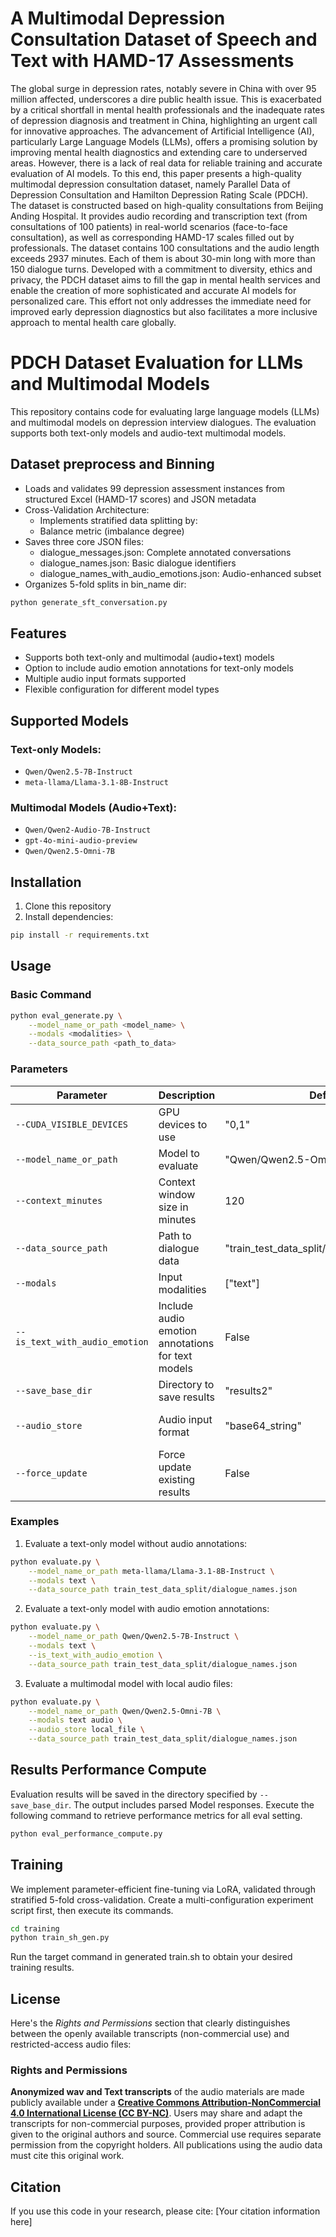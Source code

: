 # A Multimodal Depression Consultation Dataset of Speech and Text with HAMD-17 Assessments

The global surge in depression rates, notably severe in China with over 95 million affected, underscores a dire public health
issue. This is exacerbated by a critical shortfall in mental health professionals and the inadequate rates of depression diagnosis
and treatment in China, highlighting an urgent call for innovative approaches. The advancement of Artificial Intelligence (AI),
particularly Large Language Models (LLMs), offers a promising solution by improving mental health diagnostics and extending
care to underserved areas. However, there is a lack of real data for reliable training and accurate evaluation of AI models. To
this end, this paper presents a high-quality multimodal depression consultation dataset, namely Parallel Data of Depression
Consultation and Hamilton Depression Rating Scale (PDCH). The dataset is constructed based on high-quality consultations
from Beijing Anding Hospital. It provides audio recording and transcription text (from consultations of 100 patients) in real-world
scenarios (face-to-face consultation), as well as corresponding HAMD-17 scales filled out by professionals. The dataset
contains 100 consultations and the audio length exceeds 2937 minutes. Each of them is about 30-min long with more than 150
dialogue turns. Developed with a commitment to diversity, ethics and privacy, the PDCH dataset aims to fill the gap in mental
health services and enable the creation of more sophisticated and accurate AI models for personalized care. This effort not
only addresses the immediate need for improved early depression diagnostics but also facilitates a more inclusive approach to
mental health care globally.

# PDCH Dataset Evaluation for LLMs and Multimodal Models

This repository contains code for evaluating large language models (LLMs) and multimodal models on depression interview dialogues. The evaluation supports both text-only models and audio-text multimodal models.

## Dataset preprocess and Binning
- Loads and validates 99 depression assessment instances from structured Excel (HAMD-17 scores) and JSON metadata
- Cross-Validation Architecture:
    - Implements stratified data splitting by:
    - Balance metric (imbalance degree)
- Saves three core JSON files:
    - dialogue_messages.json: Complete annotated conversations
    - dialogue_names.json: Basic dialogue identifiers
    - dialogue_names_with_audio_emotions.json: Audio-enhanced subset
- Organizes 5-fold splits in bin_name dir:
```bash
python generate_sft_conversation.py
```

## Features

- Supports both text-only and multimodal (audio+text) models
- Option to include audio emotion annotations for text-only models
- Multiple audio input formats supported
- Flexible configuration for different model types

## Supported Models

### Text-only Models:

- `Qwen/Qwen2.5-7B-Instruct`
- `meta-llama/Llama-3.1-8B-Instruct`

### Multimodal Models (Audio+Text):

- `Qwen/Qwen2-Audio-7B-Instruct`
- `gpt-4o-mini-audio-preview`
- `Qwen/Qwen2.5-Omni-7B`

## Installation

1. Clone this repository
2. Install dependencies:
```bash
pip install -r requirements.txt
```

## Usage

### Basic Command

```bash
python eval_generate.py \
    --model_name_or_path <model_name> \
    --modals <modalities> \
    --data_source_path <path_to_data>
```

### Parameters

| Parameter                      | Description                                       | Default                                     | Options                              |
| ------------------------------ | ------------------------------------------------- | ------------------------------------------- | ------------------------------------ |
| `--CUDA_VISIBLE_DEVICES`       | GPU devices to use                                | "0,1"                                   | -                                    |
| `--model_name_or_path`         | Model to evaluate                                 | "Qwen/Qwen2.5-Omni-7B"                           | See supported models above           |
| `--context_minutes`            | Context window size in minutes                    | 120                                         | -                                    |
| `--data_source_path`           | Path to dialogue data                             | "train_test_data_split/dialogue_names.json" | -                                    |
| `--modals`                     | Input modalities                                  | ["text"]                                    | "text", "audio", or both             |
| `--is_text_with_audio_emotion` | Include audio emotion annotations for text models | False                                       | True/False                           |
| `--save_base_dir`              | Directory to save results                         | "results2"                                  | -                                    |
| `--audio_store`                | Audio input format                                | "base64_string"                             | "local_file", "url", "base64_string" |
| `--force_update`               | Force update existing results                     | False                                       | True/False                           |

### Examples

1. Evaluate a text-only model without audio annotations:
```bash
python evaluate.py \
    --model_name_or_path meta-llama/Llama-3.1-8B-Instruct \
    --modals text \
    --data_source_path train_test_data_split/dialogue_names.json
```

2. Evaluate a text-only model with audio emotion annotations:
```bash
python evaluate.py \
    --model_name_or_path Qwen/Qwen2.5-7B-Instruct \
    --modals text \
    --is_text_with_audio_emotion \
    --data_source_path train_test_data_split/dialogue_names.json
```

3. Evaluate a multimodal model with local audio files:
```bash
python evaluate.py \
    --model_name_or_path Qwen/Qwen2.5-Omni-7B \
    --modals text audio \
    --audio_store local_file \
    --data_source_path train_test_data_split/dialogue_names.json
```

## Results Performance Compute

Evaluation results will be saved in the directory specified by `--save_base_dir`. 
The output includes parsed Model responses. Execute the following command to retrieve performance metrics for all eval setting.

```bash
python eval_performance_compute.py
```

## Training
We implement parameter-efficient fine-tuning via LoRA, validated through stratified 5-fold cross-validation.
Create a multi-configuration experiment script first, then execute its commands.
```bash
cd training
python train_sh_gen.py
```
Run the target command in generated train.sh to obtain your desired training results.
## License

Here's the *Rights and Permissions* section that clearly distinguishes between the openly available transcripts (non-commercial use) and restricted-access audio files:

### **Rights and Permissions**  
**Anonymized wav and Text transcripts** of the audio materials are made publicly available under a [**Creative Commons Attribution-NonCommercial 4.0 International License (CC BY-NC)**](https://creativecommons.org/licenses/by-nc/4.0/). Users may share and adapt the transcripts for non-commercial purposes, provided proper attribution is given to the original authors and source. Commercial use requires separate permission from the copyright holders.
All publications using the audio data must cite this original work.

## Citation
If you use this code in your research, please cite:
[Your citation information here]